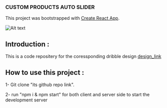 ### CUSTOM PRODUCTS AUTO SLIDER
This project was bootstrapped with [Create React App](https://github.com/facebook/create-react-app).

![Alt text](/relative/path/to/products.png?raw=true "Optional Title")

## Introduction :
This is a code repositery for the coressponding dribble design [design_link](shorturl.at/qLOTZ)

## How to use this project :
1- Git clone "its github repo link".

2- run "npm i & npm start" for both client and server side to start the development server  
